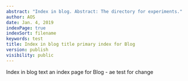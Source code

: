 ```yaml
---
abstract: "Index in blog. Abstract: The directory for experiments."
author: AOS
date: Jan. 4, 2019
indexPage: true
indexSort: filename
keywords: test
title: Index in blog title primary index for Blog
version: publish
visibility: public
---
```

Index in blog text an index page for Blog - ae test for change
